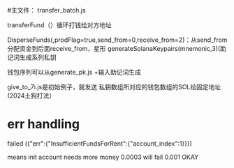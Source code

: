#主文件： transfer_batch.js

transferFund（）循环打钱给对方地址

DisperseFunds(,prodFlag=true,send_from=0,receive_from=2)：从send_from 分配资金到后面receive_from，星形
generateSolanaKeypairs(mnemonic,3)(助记词生成系列私钥

钱包序列可以从generate_pk.js +输入助记词生成

give_to_7i.js是初始例子，就发送 私钥数组所对应的钱包数组的SOL给固定地址 (2024土狗打法）


# err handling

failed ({"err":{"InsufficientFundsForRent":{"account_index":1}}})

means init account needs more money 0.0003 will fail
0.001 OKAY